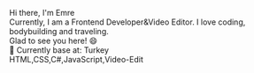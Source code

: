 Hi there, I'm Emre <br>
Currently, I am a Frontend Developer&Video Editor. I love coding, bodybuilding and traveling. <br>
Glad to see you here! 😄 <br>
📍 Currently base at: Turkey <br>
HTML,CSS,C#,JavaScript,Video-Edit

<!---
emreno135/emreno135 is a ✨ special ✨ repository because its `README.md` (this file) appears on your GitHub profile.
You can click the Preview link to take a look at your changes.
--->
